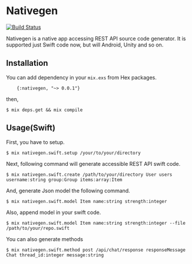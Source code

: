 Nativegen
========

[![Build Status](https://travis-ci.org/yoavlt/nativegen.svg)](https://travis-ci.org/yoavlt/nativegen)

Nativegen is a native app accessing REST API source code generator.
It is supported just Swift code now, but will Android, Unity and so on.

## Installation

You can add dependency in your `mix.exs` from Hex packages.

```:elixir
    {:nativegen, "~> 0.0.1"}
```

then,

```:sh
$ mix deps.get && mix compile
```

## Usage(Swift)

First, you have to setup.

```:sh
$ mix nativegen.swift.setup /your/to/your/directory
```

Next, following command will generate accessible REST API swift code.

```sh:
$ mix nativegen.swift.create /path/to/your/directory User users username:string group:Group items:array:Item
```

And, generate Json model the following command.

```sh:
$ mix nativegen.swift.model Item name:string strength:integer
```

Also, append model in your swift code.

```sh:
$ mix nativegen.swift.model Item name:string strength:integer --file /path/to/your/repo.swift
```

You can also generate methods

```sh:
$ mix nativegen.swift.method post /api/chat/response responseMessage Chat thread_id:integer message:string
```
